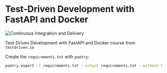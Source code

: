 # Test-Driven Development with FastAPI and Docker

![Continuous Integration and Delivery](https://github.com/filippo82/fastapi-tdd-docker/workflows/Continuous%20Integration%20and%20Delivery/badge.svg?branch=main)

Test-Driven Development with FastAPI and Docker course from `testdriven.io`

Create the `requirements.txt` with `poetry`:

```bash
poetry export -f requirements.txt --output requirements.txt --without-hashes
```
